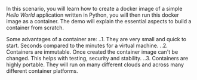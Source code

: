 
In this scenario, you will learn how to create a docker image of a simple _Hello World_ application written in Python, you will then run this docker image as a container. The demo will explain the essential aspects to build a container from scratch.

Some advantages of a container are:
..1. They are very small and quick to start.  Seconds compared to the minutes for a virtual machine.
..2. Containers are immutable.  Once created the container image can't be changed. This helps with testing, security and stability.
..3. Containers are highly portable.  They will run on many different clouds and across many different container platforms.
	